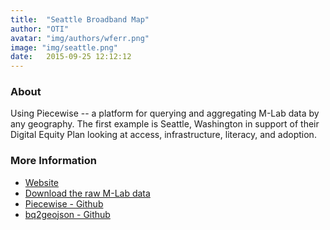 ```yaml
---
title:  "Seattle Broadband Map"
author: "OTI"
avatar: "img/authors/wferr.png"
image: "img/seattle.png"
date:   2015-09-25 12:12:12
---
```


### About
Using Piecewise -- a platform for querying and aggregating M-Lab data by any geography. The first example is Seattle, Washington in support of their Digital Equity Plan looking at access, infrastructure, literacy, and adoption.

### More Information

- [Website](http://www.seattle.gov/broadband/broadband-map)
- [Download the raw M-Lab data](https://console.developers.google.com/storage/browser/m-lab/)
- [Piecewise - Github](https://github.com/opentechinstitute/piecewise/)
- [bq2geojson - Github](https://github.com/m-lab/bq2geojson)